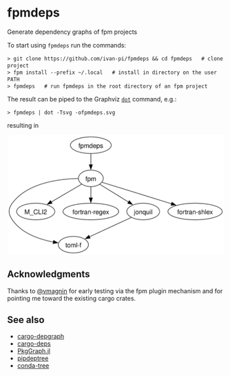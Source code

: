 # fpmdeps

Generate dependency graphs of fpm projects

To start using `fpmdeps` run the commands:

```
> git clone https://github.com/ivan-pi/fpmdeps && cd fpmdeps   # clone project
> fpm install --prefix ~/.local   # install in directory on the user PATH
> fpmdeps   # run fpmdeps in the root directory of an fpm project
```

The result can be piped to the Graphviz [`dot`](https://graphviz.org/doc/info/command.html) command, e.g.:

```
> fpmdeps | dot -Tsvg -ofpmdeps.svg
```
resulting in

![fpmdeps package dependency graph](./fpmdeps.svg)

## Acknowledgments

Thanks to [@vmagnin](https://github.com/vmagnin) for early testing via the fpm plugin mechanism and for pointing me toward the existing cargo crates.

## See also

- [cargo-depgraph](https://crates.io/crates/cargo-depgraph/)
- [cargo-deps](https://crates.io/crates/cargo-deps)
- [PkgGraph.jl](https://github.com/tfiers/PkgGraph.jl)
- [pipdeptree](https://pypi.org/project/pipdeptree/)
- [conda-tree](https://github.com/conda-incubator/conda-tree)
